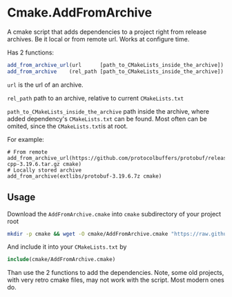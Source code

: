 # Cmake.AddFromArchive

A cmake script that adds dependencies to a project right from release archives. Be it local or from remote url.
Works at configure time.

Has 2 functions:

```CMake
add_from_archive_url(url      [path_to_CMakeLists_inside_the_archive])
add_from_archive    (rel_path [path_to_CMakeLists_inside_the_archive])
```

`url` is the url of an archive.

`rel_path` path to an archive, relative to current `CMakeLists.txt`

`path_to_CMakeLists_inside_the_archive` path inside the archive, where added dependency's `CMakeLists.txt` can be found.
Most often can be omited, since the `CMakeLists.txt`is at root.

For example:

```
# From remote
add_from_archive_url(https://github.com/protocolbuffers/protobuf/releases/download/v3.19.6/protobuf-cpp-3.19.6.tar.gz cmake)
# Locally stored archive
add_from_archive(extlibs/protobuf-3.19.6.7z cmake)
```

## Usage

Download the `AddFromArchive.cmake` into `cmake` subdirectory of your project root

```bash
mkdir -p cmake && wget -O cmake/AddFromArchive.cmake "https://raw.githubusercontent.com/dsvi/Cmake.AddFromArchive/refs/heads/main/AddFromArchive.cmake"
```

And include it into your `CMakeLists.txt` by

```CMake
include(cmake/AddFromArchive.cmake)
```

Than use the 2 functions to add the dependencies.
Note, some old projects, with very retro cmake files, may not work with the script. Most modern ones do.
